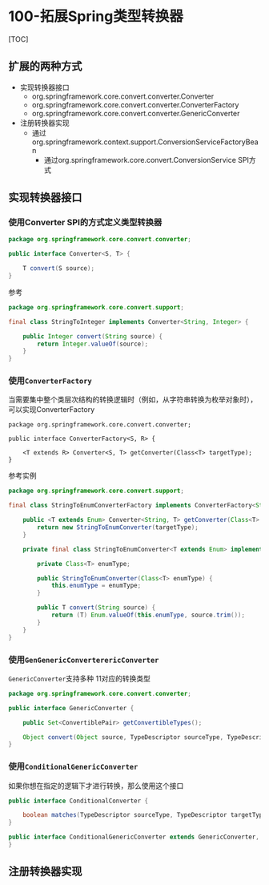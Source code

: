 # 100-拓展Spring类型转换器

[TOC]

## 扩展的两种方式

- 实现转换器接口
  - org.springframework.core.convert.converter.Converter
  - org.springframework.core.convert.converter.ConverterFactory
  - org.springframework.core.convert.converter.GenericConverter
- 注册转换器实现
  - 通过org.springframework.context.support.ConversionServiceFactoryBean
    - 通过org.springframework.core.convert.ConversionService SPI方式	

## 实现转换器接口

### 使用Converter SPI的方式定义类型转换器

```java
package org.springframework.core.convert.converter;

public interface Converter<S, T> {

    T convert(S source);
}
```

参考

```java
package org.springframework.core.convert.support;

final class StringToInteger implements Converter<String, Integer> {

    public Integer convert(String source) {
        return Integer.valueOf(source);
    }
}
```

### 使用`ConverterFactory`

当需要集中整个类层次结构的转换逻辑时（例如，从字符串转换为枚举对象时），可以实现ConverterFactory

```
package org.springframework.core.convert.converter;

public interface ConverterFactory<S, R> {

    <T extends R> Converter<S, T> getConverter(Class<T> targetType);
}
```

参考实例

```java
package org.springframework.core.convert.support;

final class StringToEnumConverterFactory implements ConverterFactory<String, Enum> {

    public <T extends Enum> Converter<String, T> getConverter(Class<T> targetType) {
        return new StringToEnumConverter(targetType);
    }

    private final class StringToEnumConverter<T extends Enum> implements Converter<String, T> {

        private Class<T> enumType;

        public StringToEnumConverter(Class<T> enumType) {
            this.enumType = enumType;
        }

        public T convert(String source) {
            return (T) Enum.valueOf(this.enumType, source.trim());
        }
    }
}
```

### 使用`GenGenericConverterericConverter`

`GenericConverter`支持多种 11对应的转换类型

```java
package org.springframework.core.convert.converter;

public interface GenericConverter {

    public Set<ConvertiblePair> getConvertibleTypes();

    Object convert(Object source, TypeDescriptor sourceType, TypeDescriptor targetType);
}
```

### 使用`ConditionalGenericConverter`

如果你想在指定的逻辑下才进行转换，那么使用这个接口

```java
public interface ConditionalConverter {

    boolean matches(TypeDescriptor sourceType, TypeDescriptor targetType);
}

public interface ConditionalGenericConverter extends GenericConverter, ConditionalConverter {
}
```

## 注册转换器实现

